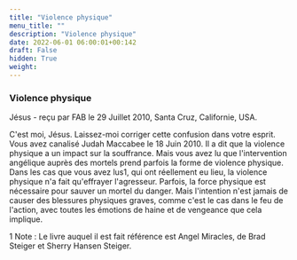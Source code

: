 ```yaml
---
title: "Violence physique"
menu_title: ""
description: "Violence physique"
date: 2022-06-01 06:00:01+00:142
draft: False
hidden: True
weight:
---
```

### Violence physique

Jésus - reçu par FAB le 29 Juillet 2010, Santa Cruz, Californie, USA.

C'est moi, Jésus.
Laissez-moi corriger cette confusion dans votre esprit. Vous avez canalisé Judah Maccabee le 18 Juin 2010. Il a dit que la violence physique a un impact sur la souffrance. Mais vous avez lu que l'intervention angélique auprès des mortels prend parfois la forme de violence physique.
Dans les cas que vous avez lus1, qui ont réellement eu lieu, la violence physique n'a fait qu'effrayer l'agresseur. Parfois, la force physique est nécessaire pour sauver un mortel du danger. Mais l'intention n'est jamais de causer des blessures physiques graves, comme c'est le cas dans le feu de l'action, avec toutes les émotions de haine et de vengeance que cela implique.

1 Note : Le livre auquel il est fait référence est Angel Miracles, de Brad Steiger et Sherry Hansen Steiger.